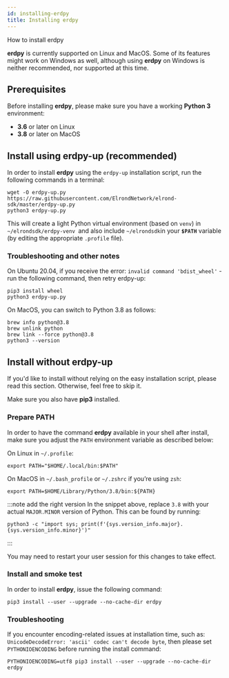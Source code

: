```yaml
---
id: installing-erdpy
title: Installing erdpy
---
```


How to install erdpy

**erdpy** is currently supported on Linux and MacOS. Some of its features might work on Windows as well, although using **erdpy** on Windows is neither recommended, nor supported at this time.

## **Prerequisites**

Before installing **erdpy**, please make sure you have a working **Python 3** environment:

- **3.6** or later on Linux
- **3.8** or later on MacOS

## **Install using erdpy-up (recommended)**

In order to install **erdpy** using the `erdpy-up` installation script, run the following commands in a terminal:



```
wget -O erdpy-up.py https://raw.githubusercontent.com/ElrondNetwork/elrond-sdk/master/erdpy-up.py 
python3 erdpy-up.py
```

This will create a light Python virtual environment (based on `venv`) in `~/elrondsdk/erdpy-venv `and also include `~/elrondsdk`in your **`$PATH`** variable (by editing the appropriate `.profile` file).

### **Troubleshooting and other notes**

On Ubuntu 20.04, if you receive the error: `invalid command 'bdist_wheel'` - run the following command, then retry erdpy-up:



```
pip3 install wheel
python3 erdpy-up.py
```

On MacOS, you can switch to Python 3.8 as follows:



```
brew info python@3.8
brew unlink python
brew link --force python@3.8
python3 --version
```

## **Install without erdpy-up**

If you'd like to install without relying on the easy installation script, please read this section. Otherwise, feel free to skip it. 

 Make sure you also have **pip3** installed.

### **Prepare PATH**

In order to have the command **erdpy** available in your shell after install,  make sure you adjust the `PATH` environment variable as described below:

On Linux in `~/.profile`:



```
export PATH="$HOME/.local/bin:$PATH"
```

On MacOS in `~/.bash_profile` or `~/.zshrc` if you’re using `zsh`:



```
export PATH=$HOME/Library/Python/3.8/bin:${PATH}
```


:::note add the right version
In the snippet above, replace `3.8` with your actual `MAJOR.MINOR` version of Python. This can be found by running:

```
python3 -c "import sys; print(f'{sys.version_info.major}.{sys.version_info.minor}')"
```
:::

You may need to restart your user session for this changes to take effect.

### **Install and smoke test**

In order to install **erdpy**, issue the following command:



```
pip3 install --user --upgrade --no-cache-dir erdpy
```

### **Troubleshooting**

If you encounter encoding-related issues at installation time, such as: `UnicodeDecodeError: 'ascii' codec can't decode byte`, then please set `PYTHONIOENCODING` before running the install command:



```
PYTHONIOENCODING=utf8 pip3 install --user --upgrade --no-cache-dir erdpy
```